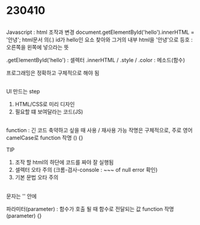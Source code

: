 # 230410

##
Javascript : html 조작과 변경 
document.getElementById('hello').innerHTML = '안녕';
html문서 의(.) id가 hello인 요소 찾아와 그거의 내부 html을 '안녕'으로
등호 : 오른쪽을 왼쪽에 넣으라는 뜻

.getElementById('hello') : 셀렉터
.innerHTML / .style / .color : 메소드(함수)

프로그래밍은 정확하고 구체적으로 해야 됨

## 
UI 만드는 step
1. HTML/CSS로 미리 디자인
2. 필요할 떄 보여달라는 코드(JS)


##
function : 
긴 코드 축약하고 싶을 때 사용 / 재사용 가능
작명은 구체적으로, 주로 영어 camelCase로
function 작명 () {}

TIP
1. 조작 할 html의 하단에 코드를 짜야 잘 실행됨
2. 셀렉터 오타 주의 (크롬-검사-console : ~~~ of null error 확인)
3. 기본 문법 오타 주의

##
문자는 '' 안에

파라미터(parameter) : 함수가 호출 될 때 함수로 전달되는 값
function 작명(parameter) {} 
